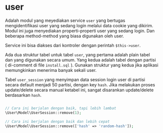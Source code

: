 # user

Adalah modul yang meyediakan service `user` yang bertugas mengidentifikasi user
yang sedang login melalui data cookie yang dikirim. Modul ini juga menyediakan
properti-properti user yang sedang login. Dan beberapa method-method yang biasa
digunakan oleh user.

Service ini bisa diakses dari kontroler dengan perintah `$this->user`.

Ada dua struktur tabel untuk tabel `user`, yang pertama adalah plain tabel dan
yang digunakan secara umum. Yang kedua adalah tabel dengan partisi ( di-comment
di file `install.sql` ). Gunakan struktur yang kedua jika aplikasi memungkinkan
menerima banyak sekali user.

Tabel `user_session` yang menyimpan data session login user di partisi secara
default menjadi 50 partisi, dengan key `hash`. Jika melakukan proses update/delete
secara manual ketabel ini, sangat disarankan update/delete berdasarkan `hash`.

```php

// Cara ini berjalan dengan baik, tapi lebih lambat
\User\Model\UserSession::remove(1);

// Cara ini berjalan dengan baik dan lebih cepat
\User\Model\UserSession::remove(['hash' => 'random-hash']);
```